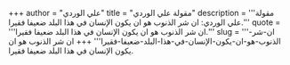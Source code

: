 +++
author = "علي الوردي"
title = "مقولة علي الوردي"
description = '''مقولة علي الوردي: ان شر الذنوب هو ان يكون الإنسان في هذا البلد ضعيفا فقيرا.'''
quote = '''ان شر الذنوب هو ان يكون الإنسان في هذا البلد ضعيفا فقيرا.'''
slug = '''ان-شر-الذنوب-هو-ان-يكون-الإنسان-في-هذا-البلد-ضعيفا-فقيرا'''
+++
ان شر الذنوب هو ان يكون الإنسان في هذا البلد ضعيفا فقيرا.
